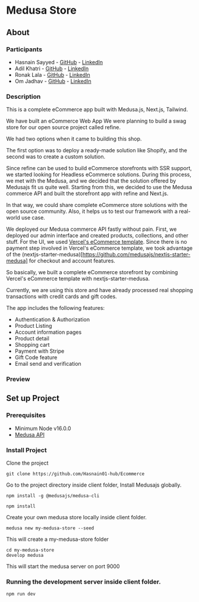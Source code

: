 # Medusa Store


<!-- ![Screenshot](./cover-image.jpg) -->


## About

### Participants

* Hasnain Sayyed - [GitHub](https://github.com/refinedev/refine) - [LinkedIn](https://twitter.com/refine_dev)
* Adil Khatri  -  [GitHub](https://github.com/adil-khatri) - [LinkedIn](https://twitter.com/refine_dev)
* Ronak Lala  -  [GitHub](https://github.com/adil-khatri) - [LinkedIn](https://twitter.com/refine_dev)
* Om Jadhav  -  [GitHub](https://github.com/adil-khatri) - [LinkedIn](https://twitter.com/refine_dev)


### Description

This is a complete eCommerce app built with Medusa.js, Next.js, Tailwind.

We have built an eCommerce Web App 
We were planning to build a swag store for our open source project called refine.

We had two options when it came to building this shop.

The first option was to deploy a ready-made solution like Shopify, and the second was to create a custom solution.

Since refine can be used to build eCommerce storefronts with SSR support, we started looking for Headless eCommerce solutions.
During this process, we met with the Medusa, and we decided that the solution offered by Medusajs fit us quite well. 
Starting from this, we decided to use the Medusa commerce API and built the storefront app with refine and Next.js. 
 
In that way, we could share complete eCommerce store solutions with the open source community. Also, it helps us to test our framework with a real-world use case.

We deployed our Medusa commerce API fastly without pain. First, we deployed our admin interface and created products, collections, and other stuff. 
For the UI, we used [Vercel's eCommerce template](https://demo.vercel.store/). Since there is no payment step involved in Vercel's eCommerce template, we took advantage of the (nextjs-starter-medusa)[https://github.com/medusajs/nextjs-starter-medusa] for checkout and account features.

So basically, we built a complete eCommerce storefront by combining Vercel's eCommerce template with nextjs-starter-medusa.

Currently, we are using this store and have already processed real shopping transactions with credit cards and gift codes. 

 The app includes the following features:
- Authentication & Authorization
- Product Listing
- Account information pages
- Product detail
- Shopping cart
- Payment with Stripe
- Gift Code feature
- Email send and verification

### Preview


<!-- ![App preview](https://refine-store.fra1.cdn.digitaloceanspaces.com/video/refine-store-demo.gif)                                                                -->
   
                                                                              
                                                                   
## Set up Project   
### Prerequisites

- Minimum Node v16.0.0 
- [Medusa API](https://docs.medusajs.com/quickstart/quick-start)

### Install Project

Clone the project

```
git clone https://github.com/Hasnain01-hub/Ecommerce
```

Go to the project directory inside client folder, Install Medusajs globally.

```
npm install -g @medusajs/medusa-cli
```
```
npm install
```

Create your own medusa store locally inside client folder.

```
medusa new my-medusa-store --seed
```
This will create a my-medusa-store folder

```
cd my-medusa-store
develop medusa
```
This will start the medusa server on port 9000

### Running the development server inside client folder.

```bash
npm run dev
```

